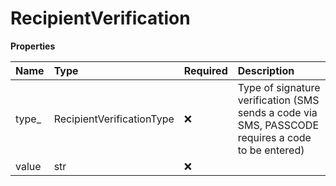 # RecipientVerification

**Properties**

| Name   | Type                      | Required | Description                                                                                       |
| :----- | :------------------------ | :------- | :------------------------------------------------------------------------------------------------ |
| type\_ | RecipientVerificationType | ❌       | Type of signature verification (SMS sends a code via SMS, PASSCODE requires a code to be entered) |
| value  | str                       | ❌       |                                                                                                   |
